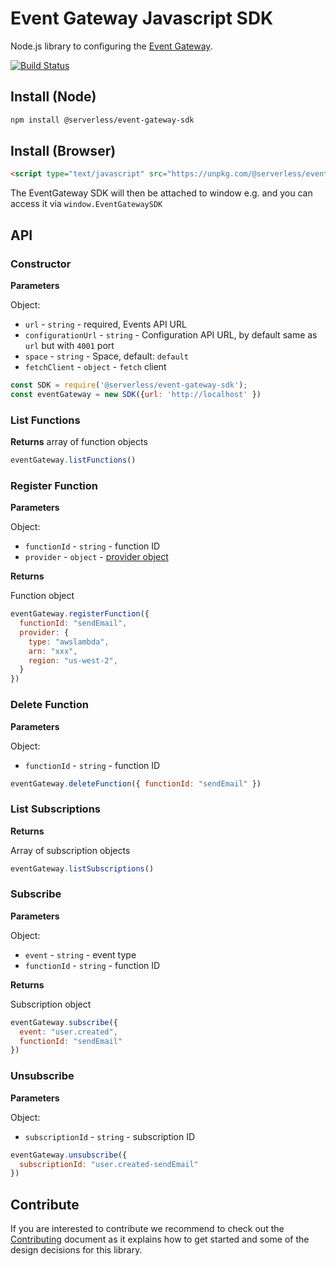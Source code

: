 # Event Gateway Javascript SDK

Node.js library to configuring the [Event Gateway](https://github.com/serverless/event-gateway).

[![Build Status](https://travis-ci.org/serverless/event-gateway-sdk.svg?branch=master)](https://travis-ci.org/serverless/event-gateway-sdk)

## Install (Node)

```bash
npm install @serverless/event-gateway-sdk
```

## Install (Browser)

```html
<script type="text/javascript" src="https://unpkg.com/@serverless/event-gateway-sdk@latest/dist/event-gateway-sdk.min.js"></script>
```

The EventGateway SDK will then be attached to window e.g. and you can access it via `window.EventGatewaySDK`

## API

### Constructor

**Parameters**

Object:

- `url` - `string` - required, Events API URL
- `configurationUrl` - `string` - Configuration API URL, by default same as `url` but with `4001` port
- `space` - `string` - Space, default: `default`
 - `fetchClient` - `object` - `fetch` client

```js
const SDK = require('@serverless/event-gateway-sdk');
const eventGateway = new SDK({url: 'http://localhost' })
```

### List Functions

**Returns** array of function objects

```js
eventGateway.listFunctions()
```

### Register Function

**Parameters**

Object:

- `functionId` - `string` - function ID
- `provider` - `object` - [provider object](https://github.com/serverless/event-gateway#register-function)

**Returns**

Function object

```js
eventGateway.registerFunction({
  functionId: "sendEmail",
  provider: {
    type: "awslambda",
    arn: "xxx",
    region: "us-west-2",
  }
})
```

### Delete Function

**Parameters**

Object:

- `functionId` - `string` - function ID

```js
eventGateway.deleteFunction({ functionId: "sendEmail" })
```

### List Subscriptions

**Returns**

Array of subscription objects

```js
eventGateway.listSubscriptions()
```

### Subscribe

**Parameters**

Object:

- `event` - `string` - event type
- `functionId` - `string` - function ID

**Returns**

Subscription object

```js
eventGateway.subscribe({
  event: "user.created",
  functionId: "sendEmail"
})
```

### Unsubscribe

**Parameters**

Object:

- `subscriptionId` - `string` - subscription ID

```js
eventGateway.unsubscribe({
  subscriptionId: "user.created-sendEmail"
})
```

## Contribute

If you are interested to contribute we recommend to check out the [Contributing](https://github.com/serverless/event-gateway-sdk/blob/master/CONTRIBUTING.md) document as it explains how to get started and some of the design decisions for this library.
